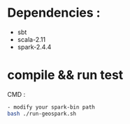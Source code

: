 
# Dependencies :
 - sbt
 - scala-2.11
 - spark-2.4.4

# compile && run test
CMD :
```bash
- modify your spark-bin path
bash ./run-geospark.sh
```
